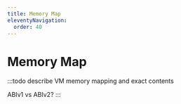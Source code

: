 ```yaml
---
title: Memory Map
eleventyNavigation:
  order: 40
---
```


Memory Map
==========

:::todo
describe VM memory mapping and exact contents

ABIv1 vs ABIv2?
:::
